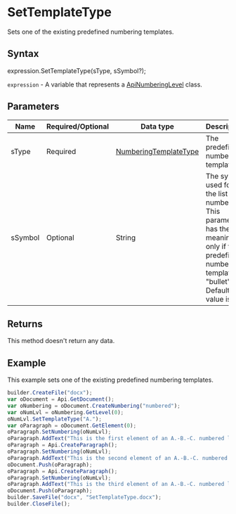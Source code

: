 # SetTemplateType

Sets one of the existing predefined numbering templates.

## Syntax

expression.SetTemplateType(sType, sSymbol?);

`expression` - A variable that represents a [ApiNumberingLevel](../ApiNumberingLevel.md) class.

## Parameters

| **Name** | **Required/Optional** | **Data type** | **Description** |
| ------------- | ------------- | ------------- | ------------- |
| sType | Required | [NumberingTemplateType](../../../Enumerations/NumberingTemplateType.md) | The predefined numbering template. |
| sSymbol | Optional | String | The symbol used for the list numbering. This parameter has the meaning only if the predefined numbering template is "bullet". Default value is "". |

## Returns

This method doesn't return any data.

## Example

This example sets one of the existing predefined numbering templates.

```javascript
builder.CreateFile("docx");
var oDocument = Api.GetDocument();
var oNumbering = oDocument.CreateNumbering("numbered");
var oNumLvl = oNumbering.GetLevel(0);
oNumLvl.SetTemplateType("A.");
var oParagraph = oDocument.GetElement(0);
oParagraph.SetNumbering(oNumLvl);
oParagraph.AddText("This is the first element of an A.-B.-C. numbered list");
oParagraph = Api.CreateParagraph();
oParagraph.SetNumbering(oNumLvl);
oParagraph.AddText("This is the second element of an A.-B.-C. numbered list");
oDocument.Push(oParagraph);
oParagraph = Api.CreateParagraph();
oParagraph.SetNumbering(oNumLvl);
oParagraph.AddText("This is the third element of an A.-B.-C. numbered list");
oDocument.Push(oParagraph);
builder.SaveFile("docx", "SetTemplateType.docx");
builder.CloseFile();
```